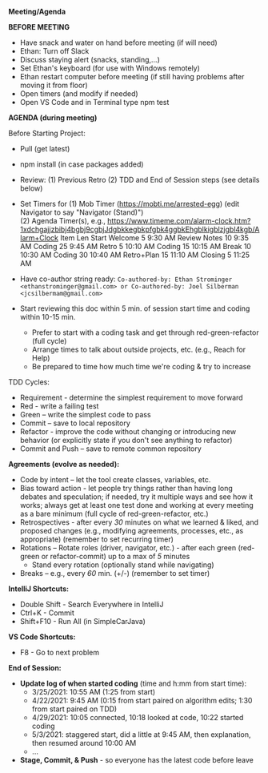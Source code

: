 **Meeting/Agenda**

**BEFORE MEETING**

- Have snack and water on hand before meeting (if will need)
- Ethan: Turn off Slack
- Discuss staying alert (snacks, standing,...)
- Set Ethan's keyboard (for use with Windows remotely)
- Ethan restart computer before meeting (if still having problems after moving it from floor)
- Open timers (and modify if needed)
- Open VS Code and in Terminal type npm test

**AGENDA (during meeting)**

Before Starting Project:

- Pull (get latest)
- npm install (in case packages added)

- Review:
  (1) Previous Retro 
  (2) TDD and End of Session steps (see details below)

- Set Timers for
  (1) Mob Timer (https://mobti.me/arrested-egg) (edit Navigator to say "Navigator (Stand)")  
  (2) Agenda Timer(s), e.g., https://www.timeme.com/alarm-clock.htm?1xdchgajjzbibj4bgbj9cgbjJdgbkkegbkpfgbk4ggbkEhgblkigblzjgbl4kgb/Alarm+Clock
          Item	       Len	 Start
          Welcome	      5	 9:30 AM
          Review Notes 10	 9:35 AM
          Coding	     25	 9:45 AM
          Retro	        5	10:10 AM
          Coding	     15	10:15 AM
          Break        10	10:30 AM
          Coding	     30	10:40 AM
          Retro+Plan   15	11:10 AM
          Closing	      5	11:25 AM

- Have co-author string ready:
        ``
        Co-authored-by: Ethan Strominger <ethanstrominger@gmail.com>
        or
        Co-authored-by: Joel Silberman <jcsilbermam@gmail.com>
        ``
- Start reviewing this doc within 5 min. of session start time and coding within 10-15 min.
  - Prefer to start with a coding task and get through red-green-refactor (full cycle)
  - Arrange times to talk about outside projects, etc. (e.g., Reach for Help)
  - Be prepared to time how much time we're coding & try to increase

TDD Cycles:

- Requirement - determine the simplest requirement to move forward
- Red - write a failing test
- Green – write the simplest code to pass
- Commit – save to local repository
- Refactor - improve the code without changing or introducing new behavior (or explicitly state if you don't see anything to refactor)
- Commit and Push – save to remote common repository

**Agreements (evolve as needed):**

- Code by intent – let the tool create classes, variables, etc.
- Bias toward action - let people try things rather than having long debates and speculation; if needed, try it multiple ways and see how it works; always get at least one test done and working at every meeting as a bare minimum (full cycle of red-green-refactor, etc.)
- Retrospectives - after every _30_ minutes on what we learned & liked, and proposed changes (e.g., modifying agreements, processes, etc., as appropriate) (remember to set recurring timer)
- Rotations
  – Rotate roles (driver, navigator, etc.) - after each green (red-green or refactor-commit) up to a max of _5_ minutes
  - Stand every rotation (optionally stand while navigating)
- Breaks – e.g., every _60_ min. (+/-) (remember to set timer)

**IntelliJ Shortcuts:**

- Double Shift - Search Everywhere in IntelliJ
- Ctrl+K - Commit
- Shift+F10 - Run All (in SimpleCarJava)

**VS Code Shortcuts:**

- F8 - Go to next problem

**End of Session:**

- **Update log of when started coding** (time and h:mm from start time):
  - 3/25/2021: 10:55 AM (1:25 from start)
  - 4/22/2021: 9:45 AM (0:15 from start paired on algorithm edits; 1:30 from start paired on TDD) 
  - 4/29/2021: 10:05 connected, 10:18 looked at code, 10:22 started coding
  - 5/3/2021: staggered start, did a little at 9:45 AM, then explanation, then resumed around 10:00 AM
  - ...
- **Stage, Commit, & Push** - so everyone has the latest code before leave
